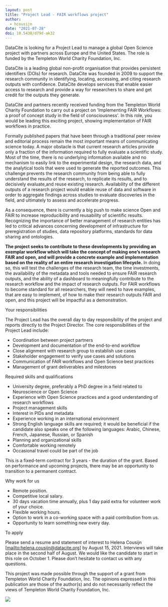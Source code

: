 ```yaml
---
layout: post
title: "Project Lead - FAIR workflows project"
author:
  - hcousijn
date: "2021-07-28"
doi: 10.5438/d79d-ak32
---
```

DataCite is looking for a Project Lead to manage a global Open Science project with partners across Europe and the United States. The role is funded by the ​​Templeton World Charity Foundation, Inc. 

DataCite is a leading global non-profit organisation that provides persistent identifiers (DOIs) for research. DataCite was founded in 2009 to support the research community in identifying, locating, accessing, and citing research outputs with confidence. DataCite develops services that enable easier access to research and provide a way for researchers to share and get credit for the outputs they generate.

DataCite and partners recently received funding from the Templeton World Charity Foundation to carry out a project on 'Implementing FAIR Workflows: a proof of concept study in the field of consciousness'. In this role, you would be leading this exciting project, showing implementation of FAIR workflows in practice.

Formally published papers that have been through a traditional peer review and editorial process remain the most important means of communicating science today. A major obstacle is that current research articles provide only a fraction of the information required to fully evaluate a scientific study. Most of the time, there is no underlying information available and no mechanism to easily link to the experimental design, the research data, and the analytical tools that were used to generate the reported outcomes. This challenge prevents the research community from being able to fully understand the results of the research, to replicate its results, and to decisively evaluate,and reuse existing research. Availability of the different outputs of a research project would enable reuse of data and software in order to aggregate findings across studies to evaluate discoveries in the field, and ultimately to assess and accelerate progress.

As a consequence, there is currently a big push to make science Open and FAIR to increase reproducibility and reusability of scientific results. Recognizing the importance of better management of research entities has led to critical advances concerning development of infrastructure for preregistration of studies, data repository platforms, standards for data sharing and ontologies. 

**The project seeks to contribute to these developments by providing an exemplar workflow which will take the concept of making one’s research FAIR and open, and will provide a concrete example and implementation based on the reality of an entire research investigation lifecycle.** In doing so, this will test the challenges of the research team, the time investments, the availability of the metadata and tools needed to ensure FAIR research outputs, and the ability of a dashboard to meaningfully contribute to the research workflow and the impact of research outputs. For FAIR workflows to become standard for all researchers, they will need to have examples, that are easy to implement, of how to make their research outputs FAIR and open, and this project will be impactful as a demonstration.

Your responsibilities

The Project Lead has the overall day to day responsibility of the project and reports directly to the Project Director. The core responsibilities of the Project Lead include:

* Coordination between project partners
* Development and documentation of the end-to-end workflow 
* Close alignment with research group to establish use cases
* Stakeholder engagement to verify use cases and solutions
* Communication of FAIR workflows and Open Science best practices
* Management of grant deliverables and milestones

Required skills and qualifications

* University degree, preferably a PhD degree in a field related to Neuroscience or Open Science
* Experience with Open Science practices and a good understanding of research workflows
* Project management skills
* Interest in PIDs and metadata
* Experience working in an international environment
* Strong English language skills are required; it would be beneficial if the candidate also speaks one of the following languages: Arabic, Chinese, French, Japanese, Russian, or Spanish
* Planning and organizational skills
* Comfortable working remotely
* Occasional travel could be part of the job

This is a fixed-term contract for 3 years - the duration of the grant. Based on performance and upcoming projects, there may be an opportunity to transition to a permanent contract.

Why work for us

* Remote position.
* Competitive local salary.
* 30 days vacation time annually, plus 1 day paid extra for volunteer work of your choice.
* Flexible working hours.
* Option to work in a co-working space with a paid contribution from us.
* Opportunity to learn something new every day.

To apply

Please send a resume and statement of interest to Helena Cousijn [<mailto:helena.cousijn@datacite.org>] by August 15, 2021. Interviews will take place in the second half of August. We would like the candidate to start in this role on October 1. Please don’t hesitate to contact us with any questions.

This project was made possible through the support of a grant from Templeton World Charity Foundation, Inc. The opinions expressed in this publication are those of the author(s) and do not necessarily reflect the views of Templeton World Charity Foundation, Inc.

![](/images/uploads/twcf_logo_light_horizontal3.png)
